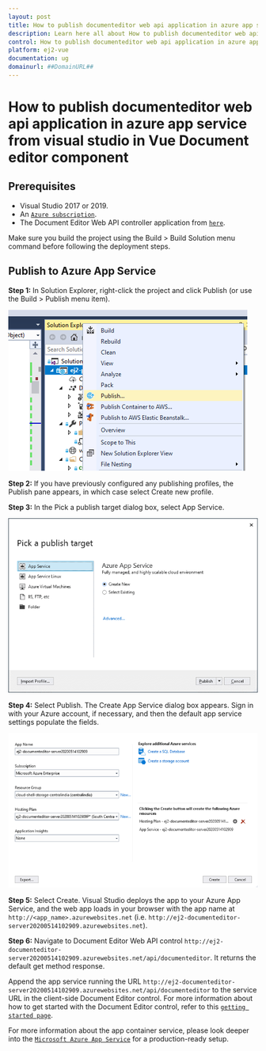 ```yaml
---
layout: post
title: How to publish documenteditor web api application in azure app service from visual studio in Vue Document editor component | Syncfusion
description: Learn here all about How to publish documenteditor web api application in azure app service from visual studio in Syncfusion Vue Document editor component of Syncfusion Essential JS 2 and more.
control: How to publish documenteditor web api application in azure app service from visual studio 
platform: ej2-vue
documentation: ug
domainurl: ##DomainURL##
---
```


# How to publish documenteditor web api application in azure app service from visual studio in Vue Document editor component

## Prerequisites

* Visual Studio 2017 or 2019.
* An [`Azure subscription`](https://azure.microsoft.com/en-gb/).
* The Document Editor Web API controller application from [`here`](https://github.com/SyncfusionExamples/EJ2-DocumentEditor-WebServices).

Make sure you build the project using the Build > Build Solution menu command before following the deployment steps.

## Publish to Azure App Service

**Step 1:** In Solution Explorer, right-click the project and click Publish (or use the Build > Publish menu item).

![azure publish ](../images/azure_publish.png)

**Step 2:** If you have previously configured any publishing profiles, the Publish pane appears, in which case select Create new profile.

**Step 3:** In the Pick a publish target dialog box, select App Service.

![azure target](../images/azure_target.png)

**Step 4:** Select Publish. The Create App Service dialog box appears. Sign in with your Azure account, if necessary, and then the default app service settings populate the fields.

![azure documenteditor](../images/azure_documenteditor.png)

**Step 5:** Select Create. Visual Studio deploys the app to your Azure App Service, and the web app loads in your browser with the app name at `http://<app_name>.azurewebsites.net` (i.e. `http://ej2-documenteditor-server20200514102909.azurewebsites.net`).

**Step 6:** Navigate to Document Editor Web API control `http://ej2-documenteditor-server20200514102909.azurewebsites.net/api/documenteditor`. It returns the default get method response.

Append the app service running the URL `http://ej2-documenteditor-server20200514102909.azurewebsites.net/api/documenteditor` to the service URL in the client-side Document Editor control. For more information about how to get started with the Document Editor control, refer to this [`getting started page`](../../../javascript/document-editor/getting-started).

For more information about the app container service, please look deeper into the [`Microsoft Azure App Service`](https://docs.microsoft.com/en-us/visualstudio/deployment/) for a production-ready setup.
